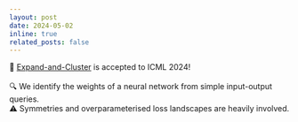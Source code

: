 ```yaml
---
layout: post
date: 2024-05-02 
inline: true
related_posts: false
---
```


📝 <a href='https://openreview.net/pdf?id=3MIuPRJYwf'>Expand-and-Cluster</a> is accepted to ICML 2024! <br> <br> 🔍 We identify the weights of a neural network from simple input-output queries. <br> ⚠️ Symmetries and overparameterised loss landscapes are heavily involved.